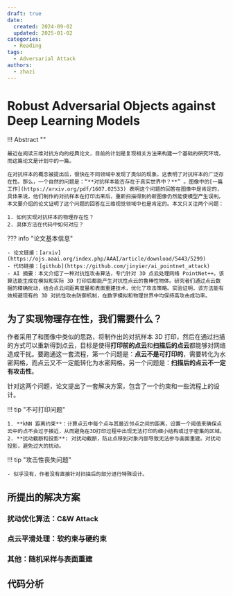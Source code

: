 ```yaml
---
draft: true
date:
  created: 2024-09-02
  updated: 2025-01-02
categories:
  - Reading
tags:
  - Adversarial Attack
authors:
  - zhazi
---
```


# Robust Adversarial Objects against Deep Learning Models

!!! Abstract ""

    最近在阅读三维对抗方向的经典论文，目前的计划是复现相关方法来构建一个基础的研究环境，而这篇论文是计划中的一篇。

    在对抗样本的概念被提出后，很快在不同领域中发现了类似的现象，这表明了对抗样本的广泛存在性。那么，一个自然的问题是：“**对抗样本能否存在于真实世界中？**” 。图像中的[一篇工作](https://arxiv.org/pdf/1607.02533) 表明这个问题的回答在图像中是肯定的，具体来说，他们制作的对抗样本在打印出来后，重新扫描得到的新图像仍然能使模型产生误判。本文要介绍的论文证明了这个问题的回答在三维视觉领域中也是肯定的。本文只关注两个问题：

    1. 如何实现对抗样本的物理存在性？
    2. 具体方法在代码中如何对应？

??? info "论文基本信息"

    - 论文链接：[arxiv](https://ojs.aaai.org/index.php/AAAI/article/download/5443/5299)
    - 代码链接：[github](https://github.com/jinyier/ai_pointnet_attack)
    - AI 摘要：本文介绍了一种对抗性攻击算法，专门针对 3D 点云处理网络 PointNet++。该算法能生成在模拟和实际 3D 打印后都能产生对抗性点云的鲁棒性物体。研究者们通过点云数据的精确扰动，结合点云间距离度量和表面重建技术，优化了攻击策略。实验证明，该方法能有效规避现有的 3D 对抗性攻击防御机制，在数字模拟和物理世界中均保持高攻击成功率。
<!-- more -->

## 为了实现物理存在性，我们需要什么？

作者采用了和图像中类似的思路，将制作出的对抗样本 3D 打印，然后在通过扫描的方式可以重新得到点云，目标是使得**打印前的点云**和**扫描后的点云**都能够对网络造成干扰。要跑通这一套流程，第一个问题是：**点云不是可打印的**，需要转化为水密网格，而点云又不一定能转化为水密网格。另一个问题是：**扫描后的点云不一定有攻击性**。

针对这两个问题，论文提出了一套解决方案，包含了一个约束和一些流程上的设计。

!!! tip "不可打印问题"

    1. **kNN 距离约束**：计算点云中每个点与其最近邻点之间的距离，设置一个阈值来确保点云中的点不会过于接近，从而避免在3D打印过程中出现无法打印的细小结构或过于密集的区域。
    2. **扰动截断和投影**: 对扰动截断，防止点移到对象内部导致无法参与曲面重建。对扰动投影，避免过大的扰动。

!!! tip "攻击性丧失问题"

    - 似乎没有，作者没有直接针对扫描后的部分进行特殊设计。

## 所提出的解决方案

### 扰动优化算法：C&W Attack

### 点云平滑处理：软约束与硬约束

### 其他：随机采样与表面重建

## 代码分析
